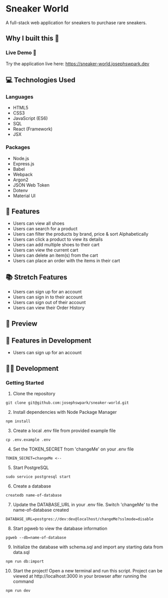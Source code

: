 # Sneaker World

A full-stack web application for sneakers to purchase rare sneakers.

## Why I built this :thinking: 


### Live Demo 🔗

Try the application live here: https://sneaker-world.josephswpark.dev

## 💻 Technologies Used

### Languages
- HTML5
- CSS3
- JavaScript (ES6)
- SQL
- React (Framework)
- JSX

### Packages
- Node.js
- Express.js
- Babel
- Webpack
- Argon2
- JSON Web Token
- Dotenv
- Material UI

## :open_book: Features
* Users can view all shoes
* Users can search for a product
* Users can filter the products by brand, price & sort Alphabetically
* Users can click a product to view its details
* Users can add multiple shoes to their cart
* Users can view the current cart
* Users can delete an item(s) from the cart
* Users can place an order with the items in their cart

## :books: Stretch Features
* Users can sign up for an account
* Users can sign in to their account
* Users can sign out of their account
* Users can view their Order History

## :eyes: Preview

## :notebook: Features in Development
- Users can sign up for an account

## :man_technologist: Development

### Getting Started

1. Clone the repository
```
git clone git@github.com:josephswpark/sneaker-world.git
```
2. Install dependencies with Node Package Manager
```
npm install
```
3. Create a local .env file from provided example file
```
cp .env.example .env
```
4. Set the TOKEN_SECRET from 'changeMe' on your .env file
```
TOKEN_SECRET=changeMe <--
```
5. Start PostgreSQL
```
sudo service postgresql start
```
6. Create a database
```
createdb name-of-database
```
7. Update the DATABASE_URL in your .env file. Switch 'changeMe' to the name-of-database created
```
DATABASE_URL=postgres://dev:dev@localhost/changeMe?sslmode=disable
```
8. Start pgweb to view the database information
```
pgweb --db=name-of-database
```
9. Initialize the database with schema.sql and import any starting data from data.sql
```
npm run db:import
```
10. Start the project! Open a new terminal and run this script. Project can be viewed at http://localhost:3000 in your browser after running the command
```
npm run dev
```
